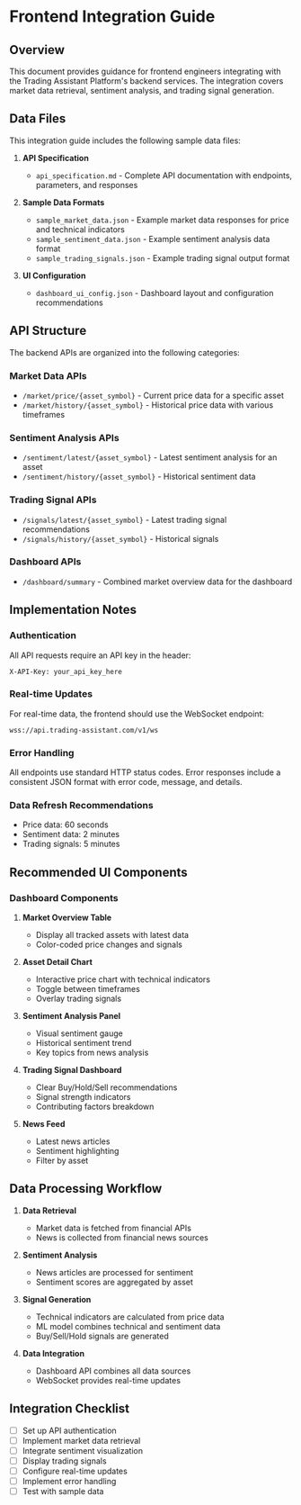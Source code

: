 # Frontend Integration Guide

## Overview
This document provides guidance for frontend engineers integrating with the Trading Assistant Platform's backend services. The integration covers market data retrieval, sentiment analysis, and trading signal generation.

## Data Files
This integration guide includes the following sample data files:

1. **API Specification**
   - `api_specification.md` - Complete API documentation with endpoints, parameters, and responses

2. **Sample Data Formats**
   - `sample_market_data.json` - Example market data responses for price and technical indicators
   - `sample_sentiment_data.json` - Example sentiment analysis data format
   - `sample_trading_signals.json` - Example trading signal output format

3. **UI Configuration**
   - `dashboard_ui_config.json` - Dashboard layout and configuration recommendations

## API Structure

The backend APIs are organized into the following categories:

### Market Data APIs
- `/market/price/{asset_symbol}` - Current price data for a specific asset
- `/market/history/{asset_symbol}` - Historical price data with various timeframes

### Sentiment Analysis APIs
- `/sentiment/latest/{asset_symbol}` - Latest sentiment analysis for an asset
- `/sentiment/history/{asset_symbol}` - Historical sentiment data

### Trading Signal APIs
- `/signals/latest/{asset_symbol}` - Latest trading signal recommendations
- `/signals/history/{asset_symbol}` - Historical signals

### Dashboard APIs
- `/dashboard/summary` - Combined market overview data for the dashboard

## Implementation Notes

### Authentication
All API requests require an API key in the header:
```
X-API-Key: your_api_key_here
```

### Real-time Updates
For real-time data, the frontend should use the WebSocket endpoint:
```
wss://api.trading-assistant.com/v1/ws
```

### Error Handling
All endpoints use standard HTTP status codes. Error responses include a consistent JSON format with error code, message, and details.

### Data Refresh Recommendations
- Price data: 60 seconds
- Sentiment data: 2 minutes
- Trading signals: 5 minutes

## Recommended UI Components

### Dashboard Components
1. **Market Overview Table**
   - Display all tracked assets with latest data
   - Color-coded price changes and signals

2. **Asset Detail Chart**
   - Interactive price chart with technical indicators
   - Toggle between timeframes
   - Overlay trading signals

3. **Sentiment Analysis Panel**
   - Visual sentiment gauge
   - Historical sentiment trend
   - Key topics from news analysis

4. **Trading Signal Dashboard**
   - Clear Buy/Hold/Sell recommendations
   - Signal strength indicators
   - Contributing factors breakdown

5. **News Feed**
   - Latest news articles
   - Sentiment highlighting
   - Filter by asset

## Data Processing Workflow

1. **Data Retrieval**
   - Market data is fetched from financial APIs
   - News is collected from financial news sources

2. **Sentiment Analysis**
   - News articles are processed for sentiment
   - Sentiment scores are aggregated by asset

3. **Signal Generation**
   - Technical indicators are calculated from price data
   - ML model combines technical and sentiment data
   - Buy/Sell/Hold signals are generated

4. **Data Integration**
   - Dashboard API combines all data sources
   - WebSocket provides real-time updates

## Integration Checklist

- [ ] Set up API authentication
- [ ] Implement market data retrieval
- [ ] Integrate sentiment visualization
- [ ] Display trading signals
- [ ] Configure real-time updates
- [ ] Implement error handling
- [ ] Test with sample data
